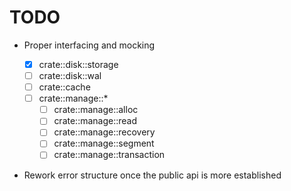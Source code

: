 # TODO

- Proper interfacing and mocking

  - [x] crate::disk::storage
  - [ ] crate::disk::wal
  - [ ] crate::cache
  - [ ] crate::manage::\*
    - [ ] crate::manage::alloc
    - [ ] crate::manage::read
    - [ ] crate::manage::recovery
    - [ ] crate::manage::segment
    - [ ] crate::manage::transaction

- Rework error structure once the public api is more established
